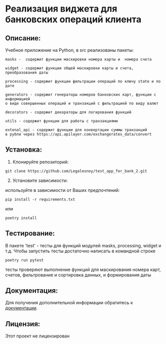 # Реализация виджета для банковских операций клиента

## Описание:

Учебное приложение на Python, в src реализованы пакеты:
```
masks -  содержит функции маскировки номера карты и  номера счета

widget - содержит функции общей маскировки карты и счета, преобразования даты

processing - содержит функции фильтрации операций по ключу state и по дате

generators - содержит генераторы номеров банковских карт, функции с информацией 
о виде совершенных операций и транзакций с фильтрацией по виду валют

decorators - содержит декораторы для логирования функций

utils - содержит функции для работы с транзакциями

extenal_api - содержит функции для конвертации суммы транзакций 
в рубли через https://api.apilayer.com/exchangerates_data/convert
```
## Установка:

1. Клонируйте репозиторий:
```
git clone https://github.com/Legalesnoy/test_app_for_bank_2.git
```
2. Установите зависимости:

используйте в зависимости от Ваших предпочтений:
```
pip install -r requirements.txt
```
или 
```
poetry install
```
## Тестирование:
В пакете 'test' - тесты для функций модулей masks, processing, widget и т.д.
Чтобы запустить тесты достаточно написать в командной строке
```
poetry run pytest
```
тесты проверяют выполнение функций для маскирования номера карт, счетов, фильтрование 
и сортировка данных, и формирования даты

## Документация:

Для получения дополнительной информации обратитесь к [документации](docs/README.md).

## Лицензия:
Этот проект не лицензирован
